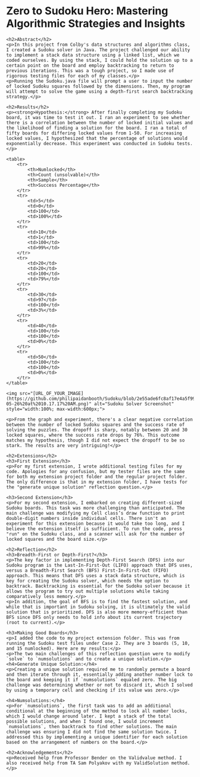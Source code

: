 <!DOCTYPE html>
<html>
<head>
    <title>Zero to Sudoku Hero: Mastering Algorithmic Strategies and Insights</title>
</head>
<body>
    <h1>Zero to Sudoku Hero: Mastering Algorithmic Strategies and Insights</h1>
    
    <h2>Abstract</h2>
    <p>In this project from Colby's data structures and algorithms class, I created a Sudoku solver in Java. The project challenged our ability to implement a stack data structure using a linked list, which we coded ourselves. By using the stack, I could hold the solution up to a certain point on the board and employ backtracking to return to previous iterations. This was a tough project, so I made use of rigorous testing files for each of my classes.</p>
    <p>Running the Sudoku.java file will prompt a user to input the number of locked Sudoku squares followed by the dimensions. Then, my program will attempt to solve the game using a depth-first search backtracking strategy.</p>
    
    <h2>Results</h2>
    <p><strong>Hypothesis:</strong> After finally completing my Sudoku board, it was time to test it out. I ran an experiment to see whether there is a correlation between the number of locked initial values and the likelihood of finding a solution for the board. I ran a total of fifty boards for differing locked values from 1-50. For increasing locked values, I hypothesized that the percentage of solutions would exponentially decrease. This experiment was conducted in Sudoku tests.</p>
    
    <table>
        <tr>
            <th>Numlocked</th>
            <th>Count (unsolvable)</th>
            <th>Sample</th>
            <th>Success Percentage</th>
        </tr>
        <tr>
            <td>5</td>
            <td>0</td>
            <td>100</td>
            <td>100%</td>
        </tr>
        <tr>
            <td>10</td>
            <td>1</td>
            <td>100</td>
            <td>99%</td>
        </tr>
        <tr>
            <td>20</td>
            <td>20</td>
            <td>100</td>
            <td>79%</td>
        </tr>
        <tr>
            <td>30</td>
            <td>97</td>
            <td>100</td>
            <td>3%</td>
        </tr>
        <tr>
            <td>40</td>
            <td>100</td>
            <td>100</td>
            <td>0%</td>
        </tr>
        <tr>
            <td>50</td>
            <td>100</td>
            <td>100</td>
            <td>0%</td>
        </tr>
    </table>
    
    <img src="[URL_OF_YOUR_IMAGE](https://github.com/philipaidanbooth/Sudoku/blob/2e55ade6fc8af17e4a5f99d5e3614842dc0459df/Screenshot%202024-05-26%20at%2010.17.17%20AM.png)" alt="Sudoku Solver Screenshot" style="width:100%; max-width:600px;">

    <p>From the graph and experiment, there's a clear negative correlation between the number of locked Sudoku squares and the success rate of solving the puzzles. The dropoff is sharp, notably between 20 and 30 locked squares, where the success rate drops by 76%. This outcome matches my hypothesis, though I did not expect the dropoff to be so stark. The results are very intriguing!</p>
    
    <h2>Extensions</h2>
    <h3>First Extension</h3>
    <p>For my first extension, I wrote additional testing files for my code. Apologies for any confusion, but my tester files are the same for both my extension project folder and the regular project folder. The only difference is that in my extension folder, I have tests for the "generate unique solution" reflection question.</p>
    
    <h3>Second Extension</h3>
    <p>For my second extension, I embarked on creating different-sized Sudoku boards. This task was more challenging than anticipated. The main challenge was modifying my Cell class’s draw function to print double-digit numbers inside individual cells. There isn't an experiment for this extension because it would take too long, and I believe the extension itself is sufficient. To run the code, press "run" on the Sudoku class, and a scanner will ask for the number of locked squares and the board size.</p>
    
    <h2>Reflection</h2>
    <h3>Breadth-First or Depth-First?</h3>
    <p>The key factor in implementing Depth-First Search (DFS) into our Sudoku program is the Last-In-First-Out (LIFO) approach that DFS uses, versus a Breadth-First Search (BFS) First-In-First-Out (FIFO) approach. This means that DFS uses a stack data structure, which is key for creating the Sudoku solver, which needs the option to backtrack. Backtracking is essential for the Sudoku solver because it allows the program to try out multiple solutions while taking comparatively less memory.</p>
    <p>In addition, the goal of BFS is to find the fastest solution, and while that is important in Sudoku solving, it is ultimately the valid solution that is prioritized. DFS is also more memory-efficient than BFS since DFS only needs to hold info about its current trajectory (root to current).</p>
    
    <h3>Making Good Boards</h3>
    <p>I added the code to my project extension folder. This was from running the Sudoku test files under Case 2. They are 3 boards (5, 10, and 15 numlocked). Here are my results:</p>
    <p>The two main challenges of this reflection question were to modify `solve` to `numsolutions` and to create a unique solution.</p>
    <h4>Generate Unique Solution:</h4>
    <p>Creating a unique solution required me to randomly permute a board and then iterate through it, essentially adding another number lock to the board and keeping it if `numsolutions` equaled zero. The big challenge was determining whether or not to discard it, which I solved by using a temporary cell and checking if its value was zero.</p>
    
    <h4>Numsolutions:</h4>
    <p>For `numsolutions`, the first task was to add an additional conditional at the beginning of the method to lock all number locks, which I would change around later. I kept a stack of the total possible solutions, and when I found one, I would increment `numsolutions`, then backtrack to find other solutions. The main challenge was ensuring I did not find the same solution twice. I addressed this by implementing a unique identifier for each solution based on the arrangement of numbers on the board.</p>
    
    <h2>Acknowledgements</h2>
    <p>Received help from Professor Bender on the Validvalue method. I also received help from TA Sam Polyakov with my ValidSolution method.</p>
</body>
</html>
